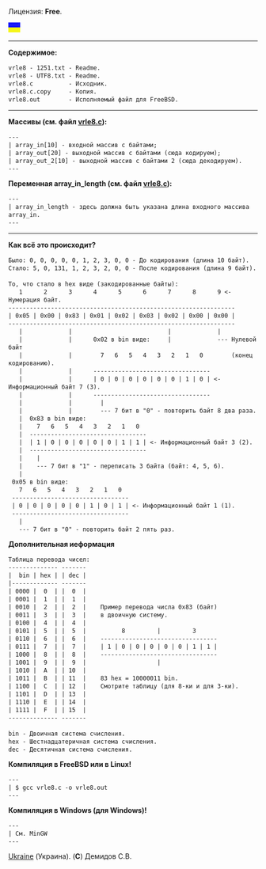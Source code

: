 Лицензия: **Free**.

![](https://github.com/drilnet/rle/blob/master/UA.png)

<hr>

**Содержимое:**

```
vrle8 - 1251.txt - Readme.
vrle8 - UTF8.txt - Readme.
vrle8.c          - Исходник.
vrle8.c.copy     - Копия.
vrle8.out        - Исполняемый файл для FreeBSD.
```

<hr>

**Массивы (см. файл [vrle8.c](https://github.com/drilnet/rle/blob/master/VRLE8/SRC%20C%20-%20VRLE8.%20Ver.01/vrle8.c)):**

```
---
| array_in[10] - входной массив с байтами;
| array_out[20] - выходной массив с байтами (сюда кодируем);
| array_out_2[10] - выходной массив с байтами 2 (сюда декодируем).
---
```

**Переменная array_in_length (см. файл [vrle8.c](https://github.com/drilnet/rle/blob/master/VRLE8/SRC%20C%20-%20VRLE8.%20Ver.01/vrle8.c)):**

```
---
| array_in_length - здесь должна быть указана длина входного массива array_in.
---
```

<hr>

**Как всё это происходит?**

```
Было: 0, 0, 0, 0, 0, 1, 2, 3, 0, 0 - До кодирования (длина 10 байт).
Стало: 5, 0, 131, 1, 2, 3, 2, 0, 0 - После кодирования (длина 9 байт).

То, что стало в hex виде (закодированные байты):
   1      2      3      4      5      6      7      8      9 <- Нумерация байт.
----------------------------------------------------------------
| 0x05 | 0x00 | 0x83 | 0x01 | 0x02 | 0x03 | 0x02 | 0x00 | 0x00 |
----------------------------------------------------------------
   |             |                           |             |
   |             |      0x02 в bin виде:     |             --- Нулевой байт
   |             |        7   6   5   4   3   2   1   0        (конец кодированию).
   |             |      ---------------------------------
   |             |      | 0 | 0 | 0 | 0 | 0 | 0 | 1 | 0 | <- Информационный байт 7 (3).
   |             |      ---------------------------------
   |             |        |
   |             |        --- 7 бит в "0" - повторить байт 8 два раза.
   |  0x83 в bin виде:
   |    7   6   5   4   3   2   1   0
   |  ---------------------------------
   |  | 1 | 0 | 0 | 0 | 0 | 0 | 1 | 1 | <- Информационный байт 3 (2).
   |  ---------------------------------
   |    |
   |    --- 7 бит в "1" - переписать 3 байта (байт: 4, 5, 6).
   |
 0x05 в bin виде:
   7   6   5   4   3   2   1   0
 ---------------------------------
 | 0 | 0 | 0 | 0 | 0 | 1 | 0 | 1 | <- Информационный байт 1 (1).
 ---------------------------------
   |
   --- 7 бит в "0" - повторить байт 2 пять раз.
```

**Дополнительная иеформация**

```
Таблица перевода чисел:
-------------- -------
|  bin | hex | | dec |
|------------- -------
| 0000 |  0  | |  0  |
| 0001 |  1  | |  1  |
| 0010 |  2  | |  2  |    Пример перевода числа 0x83 (байт)
| 0011 |  3  | |  3  |    в двоичную систему.
| 0100 |  4  | |  4  |
| 0101 |  5  | |  5  |          8         |         3
| 0110 |  6  | |  6  |    ---------------------------------
| 0111 |  7  | |  7  |    | 1 | 0 | 0 | 0 | 0 | 0 | 1 | 1 |
| 1000 |  8  | |  8  |    ---------------------------------
| 1001 |  9  | |  9  |                    |
| 1010 |  A  | | 10  |
| 1011 |  B  | | 11  |    83 hex = 10000011 bin.
| 1100 |  C  | | 12  |    Смотрите таблицу (для 8-ки и для 3-ки).
| 1101 |  D  | | 13  |
| 1110 |  E  | | 14  |
| 1111 |  F  | | 15  |
-------------- -------

bin - Двоичная система счисления.
hex - Шестнадцатеричная система счисления.
dec - Десятичная система счисления.
```

**Компиляция в FreeBSD или в Linux!**

```
---
| $ gcc vrle8.c -o vrle8.out
---
```

**Компиляция в Windows (для Windows)!**

```
---
| См. MinGW
---
```

[Ukraine](https://en.wikipedia.org/wiki/Ukraine) (Украина). (**C**) Демидов С.В.
